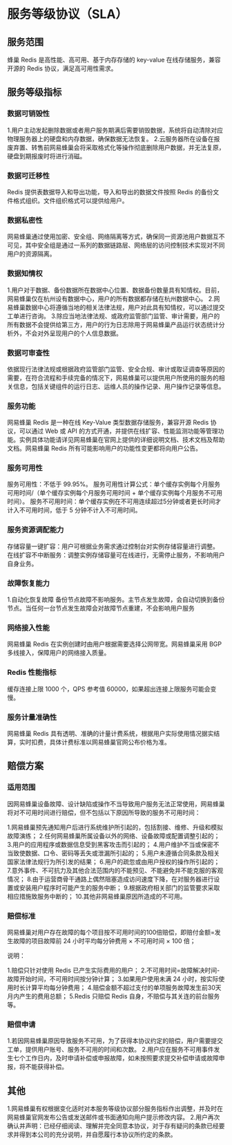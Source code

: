 # 服务等级协议（SLA）

## 服务范围

蜂巢 Redis 是高性能、高可用、基于内存存储的 key-value 在线存储服务，兼容开源的 Redis 协议，满足高可用性需求。	


## 服务等级指标

### 数据可销毁性

1.用户主动发起删除数据或者用户服务期满后需要销毁数据，系统将自动清除对应物理服务器上的硬盘和内存数据，确保数据无法恢复。
2.云服务器所在设备在报废弃置、转售前网易蜂巢会将采取格式化等操作彻底删除用户数据，并无法复原，硬盘到期报废时将进行消磁。

### 数据可迁移性

Redis 提供表数据导入和导出功能，导入和导出的数据文件按照 Redis 的备份文件格式组织。文件组织格式可以提供给用户。


### 数据私密性

网易蜂巢通过使用加密、安全组、网络隔离等方式，确保同一资源池用户数据互不可见，其中安全组是通过一系列的数据链路层、网络层的访问控制技术实现对不同用户的资源隔离。

### 数据知情权

1.用户对于数据、备份数据所在数据中心位置、数据备份数量具有知情权。目前，网易蜂巢仅在杭州设有数据中心，用户的所有数据都存储在杭州数据中心。
2.网易蜂巢数据中心将遵循当地的相关法律法规，用户对此具有知情权，可以通过提交工单进行咨询。
3.除应当地法律法规、或政府监管部门监管、审计需要，用户的所有数据不会提供给第三方，用户的行为日志除用于网易蜂巢产品运行状态统计分析外，不会对外呈现用户的个人信息数据。

### 数据可审查性

依据现行法律法规或根据政府监管部门监管、安全合规、审计或取证调查等原因的需要，在符合流程和手续完备的情况下，网易蜂巢可以提供用户所使用的服务的相关信息，包括关键组件的运行日志、运维人员的操作记录、用户操作记录等信息。

### 服务功能

网易蜂巢 Redis 是一种在线 Key-Value 类型数据存储服务，兼容开源 Redis 协议，可以通过 Web 或 API 的方式开通，并提供在线扩容、性能监测功能等管理功能。实例具体功能请详见网易蜂巢在官网上提供的详细说明文档、技术文档及帮助文档。网易蜂巢 Redis 所有可能影响用户的功能性变更都将向用户公告。

### 服务可用性

服务可用性：不低于 99.95%。 
服务可用性计算公式：单个缓存实例每个月服务可用时间/（单个缓存实例每个月服务可用时间 + 单个缓存实例每个月服务不可用时间）。
服务不可用时间：单个缓存实例在不可用连续超过5分钟或者更长时间才计入不可用时间，低于 5 分钟不计入不可用时间。

### 服务资源调配能力

存储容量一键扩容：用户可根据业务需求通过控制台对实例存储容量进行调整。
在线扩容不中断服务：调整实例存储容量可在线进行，无需停止服务，不影响用户自身业务。

### 故障恢复能力

1.自动化恢复故障
备份节点故障不影响服务。主节点发生故障，会自动切换到备份节点。当任何一台节点发生故障会对故障节点重建，不会影响用户服务

### 网络接入性能

网易蜂巢 Redis 在实例创建时由用户根据需要选择公网带宽。网易蜂巢采用 BGP 多线接入，保障用户的网络接入质量。

### Redis 性能指标

缓存连接上限 1000 个，QPS 参考值 60000，如果超出连接上限服务可能会变慢。

### 服务计量准确性

网易蜂巢 Redis 具有透明、准确的计量计费系统，根据用户实际使用情况据实结算，实时扣费，具体计费标准以网易蜂巢官网公布价格为准。

## 赔偿方案

### 适用范围

因网易蜂巢设备故障、设计缺陷或操作不当导致用户服务无法正常使用，网易蜂巢将对不可用时间进行赔偿，但不包括以下原因所导致的服务不可用时间：

1.网易蜂巢预先通知用户后进行系统维护所引起的，包括割接、维修、升级和模拟故障演练；
2.任何网易蜂巢所属设备以外的网络、设备故障或配置调整引起的；
3.用户的应用程序或数据信息受到黑客攻击而引起的；
4.用户维护不当或保密不当致使数据、口令、密码等丢失或泄漏所引起的；
5.用户未遵循合同条款及相关国家法律法规行为所引发的结果；
6.用户的疏忽或由用户授权的操作所引起的；
7.意外事件、不可抗力及其他合法范围内的不能预见、不能避免并不能克服的客观情况；
8.由于运营商骨干通路上偶然阻塞造成访问速度下降，在对服务器进行设置或安装用户程序时可能产生的服务中断；
9.根据政府相关部门的监管要求采取相应措施致服务中断的；
10.其他非网易蜂巢原因所造成的不可用。

### 赔偿标准

网易蜂巢对用户存在故障的每个项目按不可用时间的100倍赔偿，即赔付金额=发生故障的项目故障前 24 小时平均每分钟费用 × 不可用时间 × 100 倍；

说明：

1.赔偿只针对使用 Redis 已产生实际费用的用户；
2.不可用时间=故障解决时间-故障开始时间，不可用时间按分钟计算；
3.如果用户使用未满 24 小时，按实际使用时长计算平均每分钟费用；
4.赔偿金额不超过支付的单项服务故障发生前30天月内产生的费用总额；
5.Redis 只赔偿 Redis 自身，不赔偿与其关连的前台服务等。

### 赔偿申请

1.若因网易蜂巢原因导致服务不可用，为了获得本协议约定的赔偿，用户需要提交工单，提供用户账号、服务不可用的时间和次数。
2.用户应在服务不可用事件发生七个工作日内，及时申请补偿或申报故障，如未按照要求提交补偿申请或故障申报，将不能获得补偿。

## 其他

1.网易蜂巢有权根据变化适时对本服务等级协议部分服务指标作出调整，并及时在网易蜂巢官网发布公告或发送邮件或书面通知向用户提示修改内容。
2.用户再次确认并声明：已经仔细阅读、理解并完全同意本协议，对于存有疑问的条款已经要求并得到本公司的充分说明，并自愿履行本协议所约定的条款。













